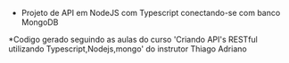 * Projeto de API em NodeJS com Typescript conectando-se com banco MongoDB

*Codigo gerado seguindo as aulas do curso 'Criando API's RESTful utilizando Typescript,Nodejs,mongo' do instrutor Thiago Adriano